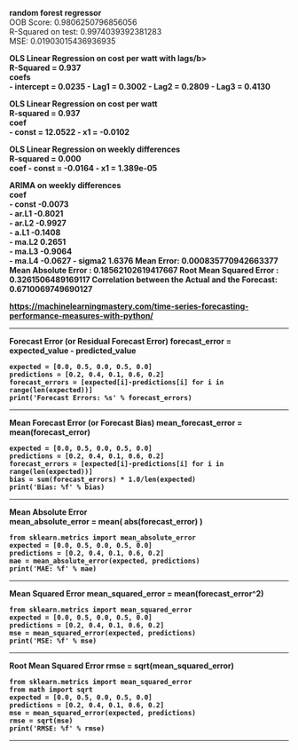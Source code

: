 <b>random forest regressor</b> <br>
OOB Score: 0.9806250796856056 <br>
R-Squared on test: 0.9974039392381283<br>
MSE: 0.01903015436936935
   
   
<b>OLS Linear Regression on cost per watt with lags/b> <br>
R-Squared = 0.937<br>
coefs<br>
    - intercept = 0.0235
    - Lag1 =      0.3002
    - Lag2 =      0.2809
    - Lag3 =      0.4130

    
OLS Linear Regression on cost per watt<br>
R-squared = 0.937<br>
coef <br>
    - const = 12.0522
    - x1 =    -0.0102

    
OLS Linear Regression on weekly differences<br>
R-squared = 0.000<br>
coef 
    - const = -0.0164
    - x1 =    1.389e-05

ARIMA on weekly differences<br>
coef<br>
    - const         -0.0073  
    - ar.L1         -0.8021  
    - ar.L2         -0.9927  
    - a.L1          -0.1408      
    - ma.L2          0.2651      
    - ma.L3         -0.9064  
    - ma.L4         -0.0627
    - sigma2         1.6376
Mean Error:                       0.000835770942663377 
Mean Absolute Error :             0.18562102619417667 
Root Mean Squared Error :         0.3261506489169117 
Correlation between the 
Actual and the Forecast:          0.6710069749690127    
    
    
    
    
https://machinelearningmastery.com/time-series-forecasting-performance-measures-with-python/
 _____________________________       
    
<b>Forecast Error (or Residual Forecast Error) </b>
    forecast_error = expected_value - predicted_value

    expected = [0.0, 0.5, 0.0, 0.5, 0.0]
    predictions = [0.2, 0.4, 0.1, 0.6, 0.2]
    forecast_errors = [expected[i]-predictions[i] for i in range(len(expected))]
    print('Forecast Errors: %s' % forecast_errors)
    
_____________________________    
    
<b>Mean Forecast Error (or Forecast Bias)</b>
    mean_forecast_error = mean(forecast_error)

    expected = [0.0, 0.5, 0.0, 0.5, 0.0]
    predictions = [0.2, 0.4, 0.1, 0.6, 0.2]
    forecast_errors = [expected[i]-predictions[i] for i in range(len(expected))]
    bias = sum(forecast_errors) * 1.0/len(expected)
    print('Bias: %f' % bias)
    
_____________________________        
    
<b>Mean Absolute Error</b>    
    mean_absolute_error = mean( abs(forecast_error) )
    
    from sklearn.metrics import mean_absolute_error
    expected = [0.0, 0.5, 0.0, 0.5, 0.0]
    predictions = [0.2, 0.4, 0.1, 0.6, 0.2]
    mae = mean_absolute_error(expected, predictions)
    print('MAE: %f' % mae)
    
_____________________________        
    
    
<b> Mean Squared Error</b>
    mean_squared_error = mean(forecast_error^2)
       
    from sklearn.metrics import mean_squared_error
    expected = [0.0, 0.5, 0.0, 0.5, 0.0]
    predictions = [0.2, 0.4, 0.1, 0.6, 0.2]
    mse = mean_squared_error(expected, predictions)
    print('MSE: %f' % mse)
    
_____________________________        
    
    
    
<b>Root Mean Squared Error</b>
    rmse = sqrt(mean_squared_error)
    
    from sklearn.metrics import mean_squared_error
    from math import sqrt
    expected = [0.0, 0.5, 0.0, 0.5, 0.0]
    predictions = [0.2, 0.4, 0.1, 0.6, 0.2]
    mse = mean_squared_error(expected, predictions)
    rmse = sqrt(mse)
    print('RMSE: %f' % rmse)
    
_____________________________        
    